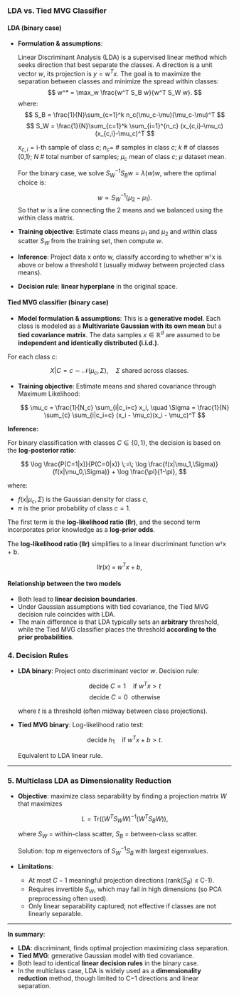 ### **LDA vs. Tied MVG Classifier**

#### **LDA (binary case)**

* **Formulation & assumptions**:

  Linear Discriminant Analysis (LDA) is a supervised linear method which seeks direction that best separate the classes.
  A direction is a unit vector $w$, its projection is $y=w^Tx$. The goal is to maximize the separation between classes
  and minimize the spread within classes:
  $$
  w^* = \max_w \frac{w^T S_B w}{w^T S_W w}.
  $$
  where:
  $$
  S_B = \frac{1}{N}\sum_{c=1}^k n_c(\mu_c-\mu)(\mu_c-\mu)^T
  $$
  $$
  S_W = \frac{1}{N}\sum_{c=1}^k \sum_{i=1}^{n_c} (x_{c,i}-\mu_c)(x_{c,i}-\mu_c)^T
  $$

  $x_{c,i}=\text{i-th}$ sample of class $c$; $n_c=$ # samples in class $c$; $k$ # of classes (0,1); $N$ # total number
  of samples; $\mu_c$ mean of class $c$; $\mu$ dataset mean.

  For the binary case, we solve $S_W^{-1}S_Bw=\lambda(w)w$, where the optimal choice is:

  $$
  w \propto S_W^{-1} (\mu_2 - \mu_1).
  $$
  So that $w$ is a line connecting the 2 means and we balanced using the within class matrix.
* **Training objective**:
  Estimate class means $\mu_1$ and $\mu_2$ and within class scatter $S_W$ from the training set, then compute $w$.
* **Inference**:
  Project data x onto w, classify according to whether wᵀx is above or below a threshold t (usually midway between
  projected class means).

* **Decision rule**: **linear hyperplane** in the original space.

#### **Tied MVG classifier (binary case)**

* **Model formulation & assumptions**:
  This is a **generative model**. Each class is modeled as a **Multivariate Gaussian with its own mean** but a **tied
  covariance matrix**.
The data samples $x \in \mathbb{R}^d$ are assumed to be **independent and identically distributed (i.i.d.)**. 

For each class $c$:

[//]: # (, assuming data $x \in R^d$, indipendent and identically distributed and for each class $c$:)

  $$
  X|C=c \sim \mathcal{N}(\mu_c, \Sigma), \quad \Sigma \text{ shared across classes}.
  $$

* **Training objective**:
  Estimate means and shared covariance through Maximum Likelihood:

  $$
  \mu_c = \frac{1}{N_c} \sum_{i|c_i=c} x_i, \quad
  \Sigma = \frac{1}{N} \sum_{c} \sum_{i|c_i=c} (x_i - \mu_c)(x_i - \mu_c)^T
  $$

**Inference:**

For binary classification with classes $C \in \{0,1\}$, the decision is based on the **log-posterior ratio**:

$$
\log \frac{P(C=1|x)}{P(C=0|x)} \;=\; \log \frac{f(x|\mu_1,\Sigma)}{f(x|\mu_0,\Sigma)} + \log \frac{\pi}{1-\pi},
$$

where:

* $f(x|\mu_c,\Sigma)$ is the Gaussian density for class $c$,
* $\pi$ is the prior probability of class $c=1$.

The first term is the **log-likelihood ratio (llr)**, and the second term incorporates prior knowledge as a **log-prior odds**.

The **log-likelihood ratio (llr)** simplifies to a linear discriminant function wᵀx + b.

$$
\text{llr}(x) \;=\; w^T x + b,
$$

#### **Relationship between the two models**

* Both lead to **linear decision boundaries**.
* Under Gaussian assumptions with tied covariance, the Tied MVG decision rule coincides with LDA.
* The main difference is that LDA typically sets an **arbitrary** threshold, while the Tied MVG classifier places the threshold **according to the prior probabilities**.


### **4. Decision Rules**

* **LDA binary**:
  Project onto discriminant vector $w$.
  Decision rule:

  $$
  \text{decide } C=1 \quad \text{if } w^T x > t 
  $$
  $$
  \text{decide } C=0 \ \ \text{otherwise } 
  $$

  where $t$ is a threshold (often midway between class projections).

* **Tied MVG binary**:
  Log-likelihood ratio test:

  $$
  \text{decide } h_1 \quad \text{if } w^T x + b > t.
  $$

  Equivalent to LDA linear rule.

---

### **5. Multiclass LDA as Dimensionality Reduction**

* **Objective**: maximize class separability by finding a projection matrix $W$ that maximizes

  $$
  L = \text{Tr}((W^T S_W W)^{-1} (W^T S_B W)),
  $$

  where $S_W$ = within-class scatter, $S_B$ = between-class scatter.

  Solution: top *m* eigenvectors of $S_W^{-1}S_B$ with largest eigenvalues.

* **Limitations**:

    * At most $C-1$ meaningful projection directions (rank($S_B$) ≤ C-1).
    * Requires invertible $S_W$, which may fail in high dimensions (so PCA preprocessing often used).
    * Only linear separability captured; not effective if classes are not linearly separable.

---

**In summary**:

* **LDA**: discriminant, finds optimal projection maximizing class separation.
* **Tied MVG**: generative Gaussian model with tied covariance.
* Both lead to identical **linear decision rules** in the binary case.
* In the multiclass case, LDA is widely used as a **dimensionality reduction** method, though limited to C−1 directions
  and linear separation.



